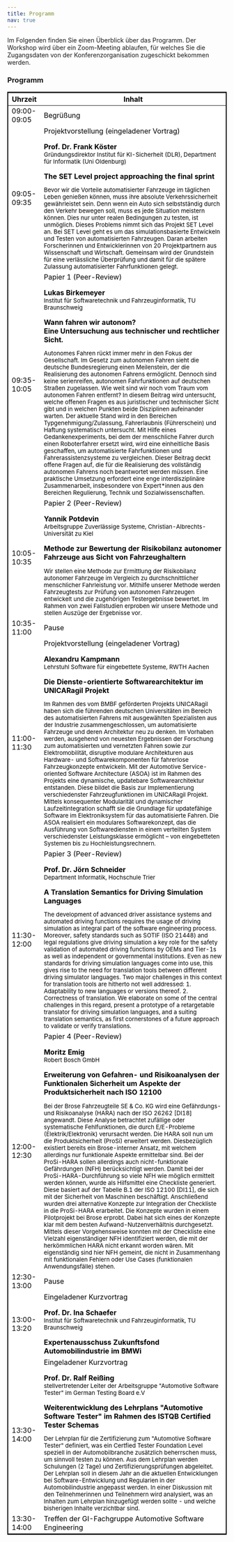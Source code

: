 ```yaml
---
title: Programm
nav: true
---
```


Im Folgenden finden Sie einen Überblick über das Programm. Der Workshop wird über ein Zoom-Meeting ablaufen, für welches Sie die Zugangsdaten von der Konferenzorganisation zugeschickt bekommen werden.

### Programm

<head>
<!-- CSS Code: Place this code in the document's head (between the 'head' tags) -->
<style>
table.GeneratedTable {
  width: 100%;
  background-color: #ffffff;
  border-collapse: collapse;
  border-width: 2px;
  border-color: #000000;
  border-style: solid;
  color: #000000;
}

table.GeneratedTable td, table.GeneratedTable th {
  border-width: 2px;
  border-color: #000000;
  border-style: solid;
  padding: 3px;
}

table.GeneratedTable thead {
  background-color: #c0c0c0;
}
</style>
</head>



<!-- HTML Code: Place this code in the document's body (between the 'body' tags) where the table should appear -->
<table class="GeneratedTable">
  <thead>
    <tr>
      <th>Uhrzeit</th>
      <th>Inhalt</th>
    </tr>
  </thead>
  <tbody>
    <tr>
      <td>09:00-09:05</td>
      <td>Begrüßung</td>
    </tr>
    <tr>
      <td>09:05-09:35</td>
      <td>Projektvorstellung (eingeladener Vortrag)<p></p>
        <b>Prof. Dr. Frank Köster</b> <br/>
          <sup> Gründungsdirektor Institut für KI-Sicherheit (DLR),
          Department für Informatik (Uni Oldenburg)  </sup> <p></p>
        <b>The SET Level project approaching the final sprint</b> 
        <sup><p></p> Bevor wir die Vorteile automatisierter Fahrzeuge im täglichen Leben genießen können, muss ihre absolute Verkehrssicherheit gewährleistet sein. Denn wenn ein Auto sich selbstständig durch den Verkehr bewegen soll, muss es jede Situation meistern können. Dies nur unter realen Bedingungen zu testen, ist unmöglich. Dieses Problems nimmt sich das Projekt SET Level an. Bei SET Level geht es um das simulationsbasierte Entwickeln und Testen von automatisierten Fahrzeugen. Daran arbeiten Forscherinnen und Entwicklerinnen von 20 Projektpartnern aus Wissenschaft und Wirtschaft. Gemeinsam wird der Grundstein für eine verlässliche Überprüfung und damit für die spätere Zulassung automatisierter Fahrfunktionen gelegt.</sup>
    <tr>
      <td>09:35-10:05</td>
      <td>Papier 1 (Peer-Review)<p></p>
        <b>Lukas Birkemeyer</b> <br/>
        <sup> Institut für Softwaretechnik und Fahrzeuginformatik, TU Braunschweig </sup> <p></p>
        <b>Wann fahren wir autonom?</b> <br/>
        <b>Eine Untersuchung aus technischer und rechtlicher Sicht.</b> 
        <sup><p></p>Autonomes Fahren rückt immer mehr in den Fokus der Gesellschaft. Im Gesetz zum autonomen Fahren sieht die deutsche Bundesregierung einen Meilenstein, der die Realisierung des autonomen Fahrens ermöglicht. Dennoch sind keine serienreifen, autonomen Fahrfunktionen auf deutschen Straßen zugelassen. Wie weit sind wir noch vom Traum vom autonomen Fahren entfernt? In diesem Beitrag wird untersucht, welche offenen Fragen es aus juristischer und technischer Sicht gibt und in welchen Punkten beide Disziplinen aufeinander warten. Der aktuelle Stand wird in den Bereichen Typgenehmigung/Zulassung, Fahrerlaubnis (Führerschein) und Haftung systematisch untersucht. Mit Hilfe eines Gedankenexperiments, bei dem der menschliche Fahrer durch einen Roboterfahrer ersetzt wird, wird eine einheitliche Basis geschaffen, um automatisierte Fahrfunktionen und Fahrerassistenzsysteme zu vergleichen. Dieser Beitrag deckt offene Fragen auf, die für die Realisierung des vollständig autonomen Fahrens noch beantwortet werden müssen. Eine praktische Umsetzung erfordert eine enge interdisziplinäre Zusammenarbeit, insbesondere von Expert*innen aus den Bereichen Regulierung, Technik und Sozialwissenschaften.  <sup>
     <tr>
      <td>10:05-10:35</td>
      <td>Papier 2  (Peer-Review)<p></p>
        <b>Yannik Potdevin</b> <br/> 
        <sup> Arbeitsgruppe Zuverlässige Systeme, Christian-Albrechts-Universität zu Kiel</sup> <p></p>
        <b>Methode zur Bewertung der Risikobilanz autonomer Fahrzeuge aus Sicht von Fahrzeughaltern</b> 
        <sup><p></p> Wir stellen eine Methode zur Ermittlung der Risikobilanz autonomer Fahrzeuge im Vergleich zu durchschnittlicher menschlicher Fahrleistung vor. Mithilfe unserer Methode werden Fahrzeugtests zur Prüfung von autonomen Fahrzeugen entwickelt und die zugehörigen Testergebnisse bewertet. Im Rahmen von zwei Fallstudien erproben wir unsere Methode und stellen Auszüge der Ergebnisse vor.<sup>   
     <tr>
      <td>10:35-11:00</td>
      <td>Pause</td>
    </tr>
     <tr>
      <td>11:00-11:30</td>
      <td>Projektvorstellung (eingeladener Vortrag)<p></p>
        <b>Alexandru Kampmann</b> <br/>
         <sup> Lehrstuhl Software für eingebettete Systeme, RWTH Aachen</sup> <p></p>
      <b>Die Dienste-orientierte Softwarearchitektur im UNICARagil Projekt</b> 
       <sup><p></p> Im Rahmen des vom BMBF geförderten Projekts UNICARagil haben sich die führenden deutschen Universitäten im Bereich des automatisierten Fahrens mit ausgewählten Spezialisten aus der Industrie zusammengeschlossen, um automatisierte Fahrzeuge und deren Architektur neu zu denken. Im Vorhaben werden, ausgehend von neuesten Ergebnissen der Forschung zum automatisierten und vernetzten Fahren sowie zur Elektromobilität, disruptive modulare Architekturen aus Hardware- und Softwarekomponenten für fahrerlose Fahrzeugkonzepte entwickeln. Mit der Automotive Service-oriented Software Architecture (ASOA) ist im Rahmen des Projekts eine dynamische, updatebare Softwarearchitektur entstanden. Diese bildet die Basis zur Implementierung verschiedenster Fahrzeugfunktionen im UNICARagil Projekt. Mittels konsequenter Modularität und dynamischer Laufzeitintegration schafft sie die Grundlage für updatefähige Software im Elektroniksystem für das automatisierte Fahren. Die ASOA realisiert ein modulares Softwarekonzept, das die Ausführung von Softwarediensten in einem verteilten System verschiedenster Leistungsklasse ermöglicht – von eingebetteten Systemen bis zu Hochleistungsrechnern.<sup>
    <tr>
      <td>11:30-12:00</td>
      <td>Papier 3  (Peer-Review)<p></p>
        <b>Prof. Dr. Jörn Schneider</b> <br/> 
        <sup> Department Informatik, Hochschule Trier </sup> <p></p>
        <b>A Translation Semantics for Driving Simulation Languages</b> 
        <sup><p></p> The development of advanced driver assistance systems and automated driving functions requires the usage of driving simulation as integral part of the software engineering process. Moreover, safety standards such as SOTIF (ISO 21448) and legal regulations give driving simulation a key role for the safety validation of automated driving functions by OEMs and Tier-1s as well as independent or governmental institutions. Even as new standards for driving simulation languages come into use, this gives rise to the need for translation tools between different driving simulator languages. Two major challenges in this context for translation tools are hitherto not well addressed: 1. Adaptability to new languages or versions thereof. 2. Correctness of translation. We elaborate on some of the central challenges in this regard, present a prototype of a retargetable translator for driving simulation languages, and a suiting translation semantics, as first cornerstones of a future approach to validate or verify translations.<sup>
    <tr>
    <tr>
      <td>12:00-12:30</td>
      <td>Papier 4  (Peer-Review)<p></p>
        <b>Moritz Emig</b><br/> 
        <sup>Robert Bosch GmbH  </sup> <p></p>
        <b>Erweiterung von Gefahren- und Risikoanalysen der Funktionalen Sicherheit um Aspekte der Produktsicherheit nach ISO 12100</b> 
        <sup><p></p> Bei der Brose Fahrzeugteile SE & Co. KG wird eine Gefährdungs- und Risikoanalyse (HARA) nach der ISO 26262 [DI18] angewandt. Diese Analyse betrachtet zufällige oder systematische Fehlfunktionen, die durch E/E-Probleme (Elektrik/Elektronik) verursacht werden. Die HARA soll nun um die Produktsicherheit (ProSi) erweitert werden. Diesbezüglich existiert bereits ein Brose-interner Ansatz, mit welchem allerdings nur funktionale Aspekte ermittelbar sind. Bei der ProSi-HARA sollen allerdings auch nicht-funktionale Gefährdungen (NFH) berücksichtigt werden. Damit bei der ProSi-HARA-Durchführung so viele NFH wie möglich ermittelt werden können, wurde als Hilfsmittel eine Checkliste generiert. Diese basiert auf der Tabelle B.1 der ISO 12100 [DI11], die sich mit der Sicherheit von Maschinen beschäftigt. Anschließend wurden drei alternative Konzepte zur Integration der Checkliste in die ProSi-HARA erarbeitet. Die Konzepte wurden in einem Pilotprojekt bei Brose erprobt. Dabei hat sich eines der Konzepte klar mit dem besten Aufwand-Nutzenverhältnis durchgesetzt. Mittels dieser Vorgehensweise konnten mit der Checkliste eine Vielzahl eigenständiger NFH identifiziert werden, die mit der herkömmlichen HARA nicht erkannt worden wären. Mit eigenständig sind hier NFH gemeint, die nicht in Zusammenhang mit funktionalen Fehlern oder Use Cases (funktionalen Anwendungsfälle) stehen.<sup>
    <tr>  
    <tr>
      <td>12:30-13:00</td>
      <td>Pause</td>
    </tr> 
    <td>13:00-13:20</td>
          <td>Eingeladener Kurzvortrag<p></p>
           <b>Prof. Dr. Ina Schaefer</b> <br/> 
          <sup> Institut für Softwaretechnik und Fahrzeuginformatik, TU Braunschweig </sup> <p></p>
          <b>Expertenausschuss Zukunftsfond Automobilindustrie im BMWi</b> <br/> 
    <tr>    
    </tr> 
    <td>13:30-14:00</td>
          <td>Eingeladener Kurzvortrag<p></p>
           <b>Prof. Dr. Ralf Reißing</b> <br/> 
          <sup>stellvertretender Leiter der Arbeitsgruppe "Automotive Software Tester" im German Testing Board e.V</sup> <p></p>
          <b>Weiterentwicklung des Lehrplans "Automotive Software Tester" im Rahmen des ISTQB Certified Tester Schemas</b> 
          <sup><p></p> Der Lehrplan für die Zertifizierung zum "Automotive Software Tester" definiert, was ein Certfied Tester Foundation Level speziell in der Automobilbranche zusätzlich beherrschen muss, um sinnvoll testen zu können. Aus dem Lehrplan werden Schulungen (2 Tage) und Zertifizierungsprüfungen abgeleitet. Der Lehrplan soll in diesem Jahr an die aktuellen Entwicklungen bei Software-Entwicklung und Regularien in der Automobilindustrie angepasst werden. In einer Diskussion mit den Teilnehmerinnen und Teilnehmern wird analysiert, was an Inhalten zum Lehrplan hinzugefügt werden sollte - und welche bisherigen Inhalte verzichtbar sind.<sup> 
    <tr>      
      <td>13:30-14:00</td>
      <td>Treffen der GI-Fachgruppe Automotive Software Engineering
